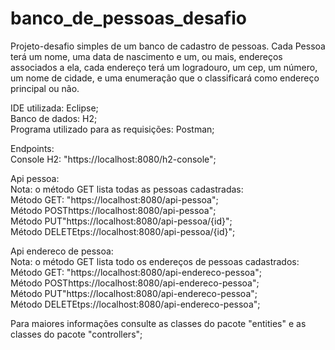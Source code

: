 # banco_de_pessoas_desafio

Projeto-desafio simples de um banco de cadastro de pessoas. Cada Pessoa
terá um nome, uma data de nascimento e um, ou mais, endereços associados
a ela, cada endereço terá um logradouro, um cep, um número, um nome de
cidade, e uma enumeração que o classificará como endereço principal ou não.<br>
<P>
IDE utilizada: Eclipse;<br>
Banco de dados: H2;<br>
Programa utilizado para as requisições: Postman;<br>
<P>
Endpoints:<br>
Console H2: "https://localhost:8080/h2-console";<br>
<P>
Api pessoa:<br>
Nota: o método GET lista todas as pessoas cadastradas:<br>
Método GET: "https://localhost:8080/api-pessoa";<br>
Método POSThttps://localhost:8080/api-pessoa";<br>
Método PUT"https://localhost:8080/api-pessoa/{id}";<br>
Método DELETEtps://localhost:8080/api-pessoa/{id}";<br>
<P>
Api endereco de pessoa:<br>
Nota: o método GET lista todo os endereços de pessoas cadastrados:<br>
Método GET: "https://localhost:8080/api-endereco-pessoa";<br>
Método POSThttps://localhost:8080/api-endereco-pessoa";<br>
Método PUT"https://localhost:8080/api-endereco-pessoa";<br>
Método DELETEtps://localhost:8080/api-endereco-pessoa";<br>
<P>
Para maiores informações consulte as classes do pacote "entities" e as classes do pacote "controllers";<br>
